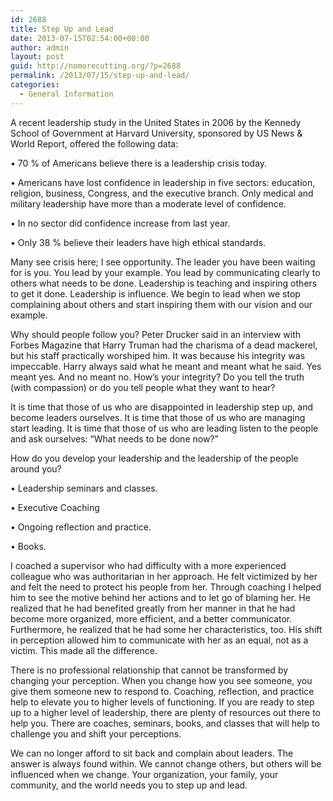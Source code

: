 ```yaml
---
id: 2688
title: Step Up and Lead
date: 2013-07-15T02:54:00+00:00
author: admin
layout: post
guid: http://nomorecutting.org/?p=2688
permalink: /2013/07/15/step-up-and-lead/
categories:
  - General Information
---
```

A recent leadership study in the United States in 2006 by the Kennedy School of Government at Harvard University, sponsored by US News & World Report, offered the following data:
  
• 70 % of Americans believe there is a leadership crisis today.
  
• Americans have lost confidence in leadership in five sectors: education, religion, business, Congress, and the executive branch. Only medical and military leadership have more than a moderate level of confidence.
  
• In no sector did confidence increase from last year.
  
• Only 38 % believe their leaders have high ethical standards.
  
Many see crisis here; I see opportunity. The leader you have been waiting for is you. You lead by your example. You lead by communicating clearly to others what needs to be done. Leadership is teaching and inspiring others to get it done. Leadership is influence. We begin to lead when we stop complaining about others and start inspiring them with our vision and our example.

Why should people follow you? Peter Drucker said in an interview with Forbes Magazine that Harry Truman had the charisma of a dead mackerel, but his staff practically worshiped him. It was because his integrity was impeccable. Harry always said what he meant and meant what he said. Yes meant yes. And no meant no. How&#8217;s your integrity? Do you tell the truth (with compassion) or do you tell people what they want to hear?

It is time that those of us who are disappointed in leadership step up, and become leaders ourselves. It is time that those of us who are managing start leading. It is time that those of us who are leading listen to the people and ask ourselves: &#8220;What needs to be done now?&#8221;

How do you develop your leadership and the leadership of the people around you?

• Leadership seminars and classes.

• Executive Coaching

• Ongoing reflection and practice.

• Books.

I coached a supervisor who had difficulty with a more experienced colleague who was authoritarian in her approach. He felt victimized by her and felt the need to protect his people from her. Through coaching I helped him to see the motive behind her actions and to let go of blaming her. He realized that he had benefited greatly from her manner in that he had become more organized, more efficient, and a better communicator. Furthermore, he realized that he had some her characteristics, too. His shift in perception allowed him to communicate with her as an equal, not as a victim. This made all the difference.

There is no professional relationship that cannot be transformed by changing your perception. When you change how you see someone, you give them someone new to respond to. Coaching, reflection, and practice help to elevate you to higher levels of functioning. If you are ready to step up to a higher level of leadership, there are plenty of resources out there to help you. There are coaches, seminars, books, and classes that will help to challenge you and shift your perceptions.

We can no longer afford to sit back and complain about leaders. The answer is always found within. We cannot change others, but others will be influenced when we change. Your organization, your family, your community, and the world needs you to step up and lead.